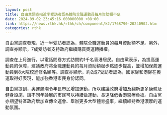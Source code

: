 ```yaml
---
layout: post
title: 自由黨調查指近半受訪者認為體院全職運動員每月資助額不足
date: 2024-09-02 23:45:16.000000000 +08:00
link: https://news.rthk.hk/rthk/ch/component/k2/1768790-20240902.htm
categories: rthk
---
```


自由黨調查發現，近一半受訪者認為，體院全職運動員的每月資助額不足。另外，調查亦顯示，7成受訪者支持政府繼續購買奧運轉播權。

調查在上月進行，以電話問卷方式訪問約1千名香港居民。自由黨表示，為提高運動員的保障，建議政府將全職運動員的每月資助額起步點逐步提高，並增加保薦運動員到8大院校進修名額等。調查亦顯示，約2成7受訪者認為，國家隊和港隊在奧運取得好表現，能加強香港市民身份認同。

自由黨提到，奧運熱潮令年長市民增加運動，所以建議政府增加及翻新更多康體及健身設施，讓不同年齡層的市民可以持續做運動，長遠降低香港醫療負擔。自由黨亦期望特區政府增加宣傳全運會、舉辦更多大型體育盛事，繼續維持香港濃厚的運動氛圍。
